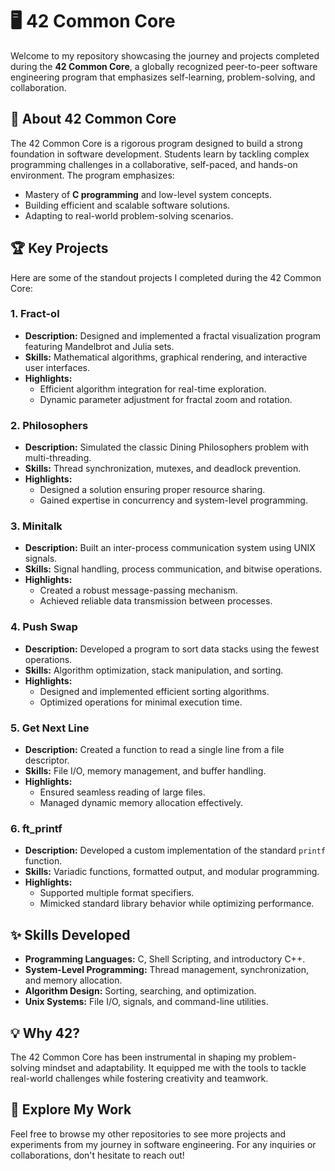 # 🖥️ 42 Common Core

Welcome to my repository showcasing the journey and projects completed during the **42 Common Core**, a globally recognized peer-to-peer software engineering program that emphasizes self-learning, problem-solving, and collaboration. 

## 🎯 About 42 Common Core

The 42 Common Core is a rigorous program designed to build a strong foundation in software development. Students learn by tackling complex programming challenges in a collaborative, self-paced, and hands-on environment. The program emphasizes:

- Mastery of **C programming** and low-level system concepts.
- Building efficient and scalable software solutions.
- Adapting to real-world problem-solving scenarios.

## 🏆 Key Projects

Here are some of the standout projects I completed during the 42 Common Core:

### **1. Fract-ol**
- **Description:** Designed and implemented a fractal visualization program featuring Mandelbrot and Julia sets.
- **Skills:** Mathematical algorithms, graphical rendering, and interactive user interfaces.
- **Highlights:**
  - Efficient algorithm integration for real-time exploration.
  - Dynamic parameter adjustment for fractal zoom and rotation.

### **2. Philosophers**
- **Description:** Simulated the classic Dining Philosophers problem with multi-threading.
- **Skills:** Thread synchronization, mutexes, and deadlock prevention.
- **Highlights:**
  - Designed a solution ensuring proper resource sharing.
  - Gained expertise in concurrency and system-level programming.

### **3. Minitalk**
- **Description:** Built an inter-process communication system using UNIX signals.
- **Skills:** Signal handling, process communication, and bitwise operations.
- **Highlights:**
  - Created a robust message-passing mechanism.
  - Achieved reliable data transmission between processes.

### **4. Push Swap**
- **Description:** Developed a program to sort data stacks using the fewest operations.
- **Skills:** Algorithm optimization, stack manipulation, and sorting.
- **Highlights:**
  - Designed and implemented efficient sorting algorithms.
  - Optimized operations for minimal execution time.

### **5. Get Next Line**
- **Description:** Created a function to read a single line from a file descriptor.
- **Skills:** File I/O, memory management, and buffer handling.
- **Highlights:**
  - Ensured seamless reading of large files.
  - Managed dynamic memory allocation effectively.

### **6. ft_printf**
- **Description:** Developed a custom implementation of the standard `printf` function.
- **Skills:** Variadic functions, formatted output, and modular programming.
- **Highlights:**
  - Supported multiple format specifiers.
  - Mimicked standard library behavior while optimizing performance.

## ✨ Skills Developed

- **Programming Languages:** C, Shell Scripting, and introductory C++.
- **System-Level Programming:** Thread management, synchronization, and memory allocation.
- **Algorithm Design:** Sorting, searching, and optimization.
- **Unix Systems:** File I/O, signals, and command-line utilities.

## 💡 Why 42?

The 42 Common Core has been instrumental in shaping my problem-solving mindset and adaptability. It equipped me with the tools to tackle real-world challenges while fostering creativity and teamwork.


## 🚀 Explore My Work

Feel free to browse my other repositories to see more projects and experiments from my journey in software engineering. For any inquiries or collaborations, don't hesitate to reach out!
